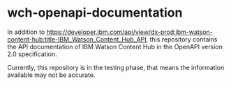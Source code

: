# wch-openapi-documentation

In addition to <https://developer.ibm.com/api/view/dx-prod:ibm-watson-content-hub:title-IBM_Watson_Content_Hub_API>, this repository contains the API documentation of IBM Watson Content Hub in the OpenAPI version 2.0 specification.

Currently, this repository is in the testing phase, that means the information available may not be accurate.
